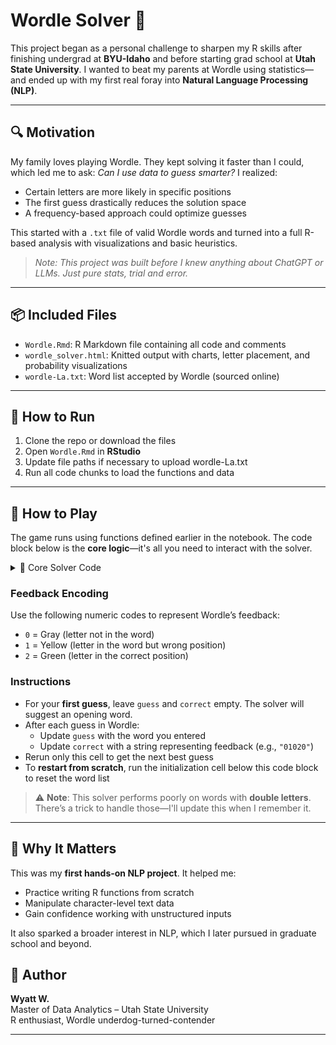 # Wordle Solver 🎯

This project began as a personal challenge to sharpen my R skills after finishing undergrad at **BYU-Idaho** and before starting grad school at **Utah State University**. I wanted to beat my parents at Wordle using statistics—and ended up with my first real foray into **Natural Language Processing (NLP)**.

---

## 🔍 Motivation

My family loves playing Wordle. They kept solving it faster than I could, which led me to ask: _Can I use data to guess smarter?_ I realized:

- Certain letters are more likely in specific positions  
- The first guess drastically reduces the solution space  
- A frequency-based approach could optimize guesses  

This started with a `.txt` file of valid Wordle words and turned into a full R-based analysis with visualizations and basic heuristics.

> _Note: This project was built before I knew anything about ChatGPT or LLMs. Just pure stats, trial and error._

---

## 📦 Included Files

- `Wordle.Rmd`: R Markdown file containing all code and comments  
- `wordle_solver.html`: Knitted output with charts, letter placement, and probability visualizations  
- `wordle-La.txt`: Word list accepted by Wordle (sourced online)  

---

## 🚀 How to Run

1. Clone the repo or download the files  
2. Open `Wordle.Rmd` in **RStudio**  
3. Update file paths if necessary to upload wordle-La.txt
4. Run all code chunks to load the functions and data

---

## 🧠 How to Play

The game runs using functions defined earlier in the notebook. The code block below is the **core logic**—it's all you need to interact with the solver.

<details>
<summary>🔧 Core Solver Code</summary>

```r
## PLAY THE GAME HERE ####

# Example input
guess <- "curly"
correct <- "02022"

# Update possible words
dictionary <- creating_dictionary(guess, correct)
remaining_words <- remaining(remaining_words, dictionary)

# Display top suggestions
as.data.frame(
  remaining_words %>%
    arrange(-total_propability) %>%
    head(3) %>%
    select(original_word)
) %>% pander()
```
</details>

### Feedback Encoding

Use the following numeric codes to represent Wordle’s feedback:

- `0` = Gray (letter not in the word)  
- `1` = Yellow (letter in the word but wrong position)  
- `2` = Green (letter in the correct position)

### Instructions

- For your **first guess**, leave `guess` and `correct` empty. The solver will suggest an opening word.
- After each guess in Wordle:
  - Update `guess` with the word you entered  
  - Update `correct` with a string representing feedback (e.g., `"01020"`)  
- Rerun only this cell to get the next best guess
- To **restart from scratch**, run the initialization cell below this code block to reset the word list

> ⚠️ **Note**: This solver performs poorly on words with **double letters**.  
> There’s a trick to handle those—I'll update this when I remember it.

---

## 🧠 Why It Matters

This was my **first hands-on NLP project**. It helped me:
- Practice writing R functions from scratch
- Manipulate character-level text data
- Gain confidence working with unstructured inputs

It also sparked a broader interest in NLP, which I later pursued in graduate school and beyond.


## 👤 Author

**Wyatt W.**  
Master of Data Analytics – Utah State University  
R enthusiast, Wordle underdog-turned-contender

---

